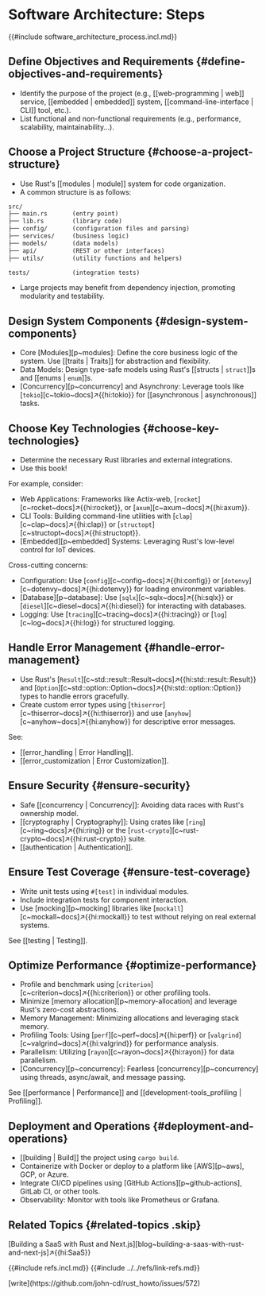# Software Architecture: Steps

{{#include software_architecture_process.incl.md}}

## Define Objectives and Requirements {#define-objectives-and-requirements}

- Identify the purpose of the project (e.g., [[web-programming | web]]  service, [[embedded | embedded]] system, [[command-line-interface | CLI]] tool, etc.).
- List functional and non-functional requirements (e.g., performance, scalability, maintainability...).

## Choose a Project Structure {#choose-a-project-structure}

- Use Rust's [[modules | module]] system for code organization.
- A common structure is as follows:

```txt
src/
├── main.rs       (entry point)
├── lib.rs        (library code)
├── config/       (configuration files and parsing)
├── services/     (business logic)
├── models/       (data models)
├── api/          (REST or other interfaces)
├── utils/        (utility functions and helpers)

tests/            (integration tests)
```

- Large projects may benefit from dependency injection, promoting modularity and testability.

## Design System Components {#design-system-components}

- Core [Modules][p~modules]: Define the core business logic of the system. Use [[traits | Traits]] for abstraction and flexibility.
- Data Models: Design type-safe models using Rust's [[structs | `struct`]]s and [[enums | `enum`]]s.
- [Concurrency][p~concurrency] and Asynchrony: Leverage tools like [`tokio`][c~tokio~docs]↗{{hi:tokio}} for [[asynchronous | asynchronous]] tasks.

## Choose Key Technologies {#choose-key-technologies}

- Determine the necessary Rust libraries and external integrations.
- Use this book!

For example, consider:

- Web Applications: Frameworks like Actix-web, [`rocket`][c~rocket~docs]↗{{hi:rocket}}, or [`axum`][c~axum~docs]↗{{hi:axum}}.
- CLI Tools: Building command-line utilities with [`clap`][c~clap~docs]↗{{hi:clap}} or [`structopt`][c~structopt~docs]↗{{hi:structopt}}.
- [Embedded][p~embedded] Systems: Leveraging Rust's low-level control for IoT devices.

Cross-cutting concerns:

- Configuration: Use [`config`][c~config~docs]↗{{hi:config}} or [`dotenvy`][c~dotenvy~docs]↗{{hi:dotenvy}} for loading environment variables.
- [Database][p~database]: Use [`sqlx`][c~sqlx~docs]↗{{hi:sqlx}} or [`diesel`][c~diesel~docs]↗{{hi:diesel}} for interacting with databases.
- Logging: Use [`tracing`][c~tracing~docs]↗{{hi:tracing}} or [`log`][c~log~docs]↗{{hi:log}} for structured logging.

## Handle Error Management {#handle-error-management}

- Use Rust's [`Result`][c~std::result::Result~docs]↗{{hi:std::result::Result}} and [`Option`][c~std::option::Option~docs]↗{{hi:std::option::Option}} types to handle errors gracefully.
- Create custom error types using [`thiserror`][c~thiserror~docs]↗{{hi:thiserror}} and use [`anyhow`][c~anyhow~docs]↗{{hi:anyhow}} for descriptive error messages.

See:

- [[error_handling | Error Handling]].
- [[error_customization | Error Customization]].

## Ensure Security {#ensure-security}

- Safe [[concurrency | Concurrency]]: Avoiding data races with Rust's ownership model.
- [[cryptography | Cryptography]]: Using crates like [`ring`][c~ring~docs]↗{{hi:ring}} or the [`rust-crypto`][c~rust-crypto~docs]↗{{hi:rust-crypto}} suite.
- [[authentication | Authentication]].

## Ensure Test Coverage {#ensure-test-coverage}

- Write unit tests using `#[test]` in individual modules.
- Include integration tests for component interaction.
- Use [mocking][p~mocking] libraries like [`mockall`][c~mockall~docs]↗{{hi:mockall}} to test without relying on real external systems.

See [[testing | Testing]].

## Optimize Performance {#optimize-performance}

- Profile and benchmark using [`criterion`][c~criterion~docs]↗{{hi:criterion}} or other profiling tools.
- Minimize [memory allocation][p~memory-allocation] and leverage Rust's zero-cost abstractions.
- Memory Management: Minimizing allocations and leveraging stack memory.
- Profiling Tools: Using [`perf`][c~perf~docs]↗{{hi:perf}} or [`valgrind`][c~valgrind~docs]↗{{hi:valgrind}} for performance analysis.
- Parallelism: Utilizing [`rayon`][c~rayon~docs]↗{{hi:rayon}} for data parallelism.
- [Concurrency][p~concurrency]: Fearless [concurrency][p~concurrency] using threads, async/await, and message passing.

See [[performance | Performance]] and [[development-tools_profiling | Profiling]].

## Deployment and Operations {#deployment-and-operations}

- [[building | Build]]  the project using `cargo build`.
- Containerize with Docker or deploy to a platform like [AWS][p~aws], GCP, or Azure.
- Integrate CI/CD pipelines using [GitHub Actions][p~github-actions], GitLab CI, or other tools.
- Observability: Monitor with tools like Prometheus or Grafana.

## Related Topics {#related-topics .skip}

[Building a SaaS with Rust and Next.js][blog~building-a-saas-with-rust-and-next-js]↗{{hi:SaaS}}

{{#include refs.incl.md}}
{{#include ../../refs/link-refs.md}}

<div class="hidden">
[write](https://github.com/john-cd/rust_howto/issues/572)
</div>
